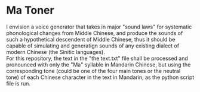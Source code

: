 # Ma Toner
I envision a voice generator that takes in major "sound laws" for systematic phonological changes from Middle Chinese, and produce the sounds of such a hypothetical descendent of Middle Chinese, thus it should be capable of simulating and generatign sounds of any existing dialect of modern Chinese (the Sinitic languages).   
For this repository, the text in the "the text.txt" file shall be processed and pronounced with only the "Ma" syllable in Mandarin Chinese, but using the corresponding tone (could be one of the four main tones or the neutral tone) of each Chinese character in the text in Mandarin, as the python script file is run.


